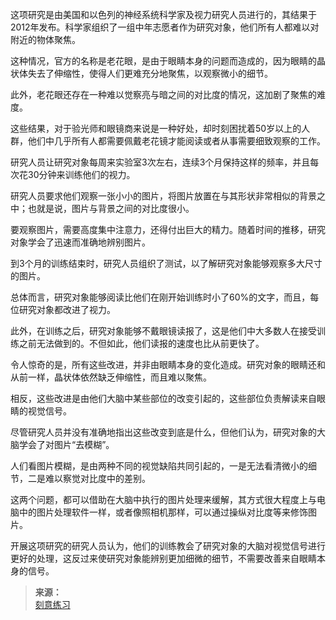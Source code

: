 这项研究是由美国和以色列的神经系统科学家及视力研究人员进行的，其结果于2012年发布。科学家组织了一组中年志愿者作为研究对象，他们所有人都难以对附近的物体聚焦。

这种情况，官方的名称是老花眼，是由于眼睛本身的问题而造成的，因为眼睛的晶状体失去了伸缩性，使得人们更难充分地聚焦，以观察微小的细节。

此外，老花眼还存在一种难以觉察亮与暗之间的对比度的情况，这加剧了聚焦的难度。

这些结果，对于验光师和眼镜商来说是一种好处，却时刻困扰着50岁以上的人群，他们中几乎所有人都需要佩戴老花镜才能阅读或者从事需要细致观察的工作。

 
研究人员让研究对象每周来实验室3次左右，连续3个月保持这样的频率，并且每次花30分钟来训练他们的视力。

研究人员要求他们观察一张小小的图片，将图片放置在与其形状非常相似的背景之中；也就是说，图片与背景之间的对比度很小。

要观察图片，需要高度集中注意力，还得付出巨大的精力。随着时间的推移，研究对象学会了迅速而准确地辨别图片。

到3个月的训练结束时，研究人员组织了测试，以了解研究对象能够观察多大尺寸的图片。

总体而言，研究对象能够阅读比他们在刚开始训练时小了60%的文字，而且，每位研究对象都改进了视力。

此外，在训练之后，研究对象能够不戴眼镜读报了，这是他们中大多数人在接受训练之前无法做到的。不但如此，他们读报的速度也比从前更快了。

 
令人惊奇的是，所有这些改进，并非由眼睛本身的变化造成。研究对象的眼睛还和从前一样，晶状体依然缺乏伸缩性，而且难以聚焦。

相反，这些改进是由他们大脑中某些部位的改变引起的，这些部位负责解读来自眼睛的视觉信号。

尽管研究人员并没有准确地指出这些改变到底是什么，但他们认为，研究对象的大脑学会了对图片“去模糊”。

人们看图片模糊，是由两种不同的视觉缺陷共同引起的，一是无法看清微小的细节，二是难以察觉对比度中的差别。

这两个问题，都可以借助在大脑中执行的图片处理来缓解，其方式很大程度上与电脑中的图片处理软件一样，或者像照相机那样，可以通过操纵对比度等来修饰图片。

开展这项研究的研究人员认为，他们的训练教会了研究对象的大脑对视觉信号进行更好的处理，这反过来使研究对象能辨别更加细微的细节，不需要改善来自眼睛本身的信号。

>**来源：**  
>[刻意练习](读书/学习/刻意练习.md)

